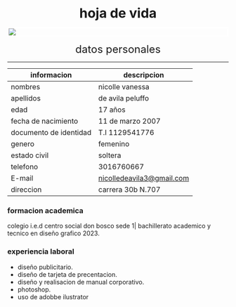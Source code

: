 <div class="text2"> hoja de vida </div>

![](3demayo.jpg)

<div class="text"> datos personales </div>
<hr>

|informacion|descripcion|
|--|---|
|nombres|nicolle vanessa|
|apellidos|de avila peluffo|
|edad|17 años|
|fecha de nacimiento|11 de marzo 2007|
|documento de identidad| T.I 1129541776|
|genero|femenino|
|estado civil|soltera|
|telefono|3016760667|
|E-mail|nicolledeavila3@gmail.com|
|direccion|carrera 30b N.707|

### formacion academica

colegio i.e.d centro social don bosco sede 1| bachillerato academico y tecnico en diseño grafico 2023.

### experiencia laboral
- diseño publicitario.
- diseño de tarjeta de precentacion.
- diseño y realisacion de manual corporativo.
- photoshop.
- uso de adobbe ilustrator

<style>
    img{
         margin:auto;
        display:block;
        border: 3px solid white;
    }
    table{
        margin: auto;
    }

    .text{
        text-align: center;
        font-size: 24px;
    }
   .text2{
        text-align: center;
        font-size: 30px;
        font-weight: bold;
    }
</style>